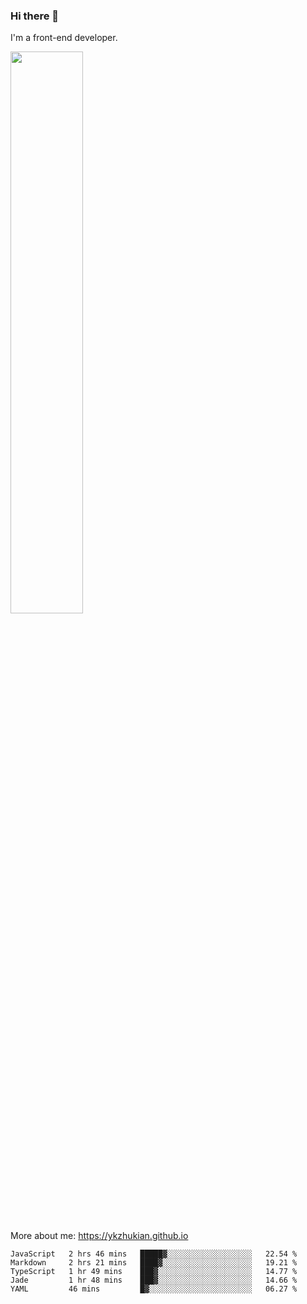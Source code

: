 ### Hi there 👋

I'm a front-end developer.

[<img width="48%" src="https://github-readme-stats.vercel.app/api?username=ykzhukian&show_icons=true&theme=dracula">](https://github.com/anuraghazra/github-readme-stats)

More about me: 
https://ykzhukian.github.io

<!--START_SECTION:waka-->
```text
JavaScript   2 hrs 46 mins   █████▓░░░░░░░░░░░░░░░░░░░   22.54 % 
Markdown     2 hrs 21 mins   ████▓░░░░░░░░░░░░░░░░░░░░   19.21 % 
TypeScript   1 hr 49 mins    ███▓░░░░░░░░░░░░░░░░░░░░░   14.77 % 
Jade         1 hr 48 mins    ███▓░░░░░░░░░░░░░░░░░░░░░   14.66 % 
YAML         46 mins         █▓░░░░░░░░░░░░░░░░░░░░░░░   06.27 % 
```
<!--END_SECTION:waka-->
